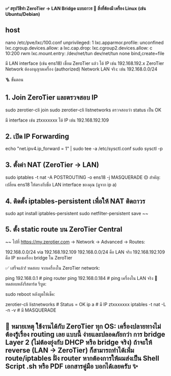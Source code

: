 
**✅ สรุปวิธีทำ ZeroTier → LAN Bridge แบบถาวร
🧱 สิ่งที่ต้องมี
เครื่อง Linux (เช่น Ubuntu/Debian)**
## host
nano /etc/pve/lxc/100.conf
unprivileged: 1
lxc.apparmor.profile: unconfined
lxc.cgroup.devices.allow: a
lxc.cap.drop:
lxc.cgroup2.devices.allow: c 10:200 rwm
lxc.mount.entry: /dev/net/tun dev/net/tun none bind,create=file


 
มี LAN interface (เช่น ens18)
เชื่อม ZeroTier แล้ว ได้ IP เช่น 192.168.192.x
ZeroTier Network ต้องอนุญาตเครื่อง (authorized)
Network LAN จริง: เช่น 192.168.0.0/24

🪜 ขั้นตอน

## 1. Join ZeroTier และตรวจสอบ IP

sudo zerotier-cli join <network-id>
sudo zerotier-cli listnetworks
ตรวจสอบว่า status เป็น OK

มี interface เช่น ztxxxxxxx ได้ IP เช่น 192.168.192.109

## 2. เปิด IP Forwarding

echo "net.ipv4.ip_forward = 1" | sudo tee -a /etc/sysctl.conf
sudo sysctl -p

## 3. ตั้งค่า NAT (ZeroTier → LAN)

sudo iptables -t nat -A POSTROUTING -o ens18 -j MASQUERADE
🟡 สำคัญ: เปลี่ยน ens18 ให้ตรงกับชื่อ LAN interface ของคุณ (ดูจาก ip a)

## 4. ติดตั้ง iptables-persistent เพื่อให้ NAT ติดถาวร

sudo apt install iptables-persistent
sudo netfilter-persistent save
~~

## 5. ตั้ง static route บน ZeroTier Central

~~
ไปที่ https://my.zerotier.com → Network → Advanced → Routes:


192.168.0.0/24 via 192.168.192.109
192.168.0.0/24 คือ LAN จริง
192.168.192.109 คือ IP ของเครื่อง bridge ใน ZeroTier

✅ เสร็จแล้ว! ทดสอบ
จากเครื่องใน ZeroTier network:


ping 192.168.0.1          # ping router
ping 192.168.0.184        # ping เครื่องใน LAN จริง
🔁 ทดสอบหลังรีสตาร์ต
รีบูต:


sudo reboot
หลังบูตให้เช็ค:


zerotier-cli listnetworks      # Status = OK
ip a                           # มี IP ztxxxxxxx
iptables -t nat -L -n -v       # มี MASQUERADE


## 💬 หมายเหตุ ใช้งานได้กับ ZeroTier ทุก OS: เครื่องปลายทางไม่ต้องรู้เรื่อง routing เลย แบบนี้ ง่ายและปลอดภัยกว่า การ bridge Layer 2 (ไม่ต้องยุ่งกับ DHCP หรือ bridge จริง) ถ้าจะให้ reverse (LAN → ZeroTier) ก็สามารถทำได้เพิ่ม route/iptables ฝั่ง router หากต้องการให้ผมส่งเป็น Shell Script .sh หรือ PDF เอกสารคู่มือ บอกได้เลยครับ ✨
